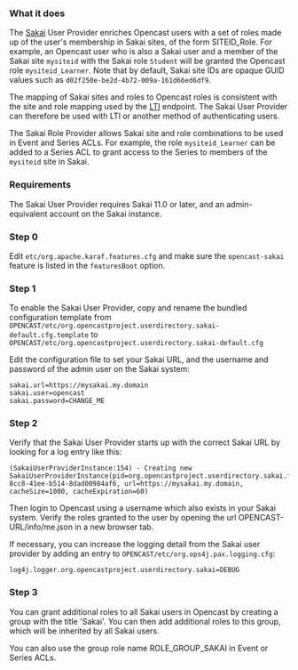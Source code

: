 ### What it does

The [Sakai](https://www.sakaiproject.org/) User Provider enriches Opencast users
with a set of roles made up of the user's membership in Sakai sites, of the form
SITEID_Role. For example, an Opencast user who is also a Sakai user and a member
of the Sakai site `mysiteid` with the Sakai role `Student` will be granted the
Opencast role `mysiteid_Learner`. Note that by default, Sakai site IDs are opaque
GUID values such as `d02f250e-be2d-4b72-009a-161d66ed6df9`.

The mapping of Sakai sites and roles to Opencast roles is consistent with the site
and role mapping used by the [LTI](../modules/ltimodule.md) endpoint. The Sakai
User Provider can therefore be used with LTI or another method of authenticating
users.

The Sakai Role Provider allows Sakai site and role combinations to be used in
Event and Series ACLs. For example, the role `mysiteid_Learner` can be added to a
Series ACL to grant access to the Series to members of the `mysiteid` site in Sakai.

### Requirements

The Sakai User Provider requires Sakai 11.0 or later, and an admin-equivalent
account on the Sakai instance.

### Step 0

Edit `etc/org.apache.karaf.features.cfg` and make sure the `opencast-sakai` feature is listed in the `featuresBoot`
option.

### Step 1

To enable the Sakai User Provider, copy and rename the bundled configuration template from
`OPENCAST/etc/org.opencastproject.userdirectory.sakai-default.cfg.template` to
`OPENCAST/etc/org.opencastproject.userdirectory.sakai-default.cfg`

Edit the configuration file to set your Sakai URL, and the username and password of
the admin user on the Sakai system:

```
sakai.url=https://mysakai.my.domain
sakai.user=opencast
sakai.password=CHANGE_ME
```

### Step 2

Verify that the Sakai User Provider starts up with the correct Sakai URL by looking
for a log entry like this:

```
(SakaiUserProviderInstance:154) - Creating new SakaiUserProviderInstance(pid=org.opencastproject.userdirectory.sakai.f1fad141-8cc8-41ee-b514-8dad00984af6, url=https://mysakai.my.domain, cacheSize=1000, cacheExpiration=60)
```

Then login to Opencast using a username which also exists in your Sakai system.
Verify the roles granted to the user by opening the url OPENCAST-URL/info/me.json
in a new browser tab.

If necessary, you can increase the logging detail from the Sakai user provider by
adding an entry to `OPENCAST/etc/org.ops4j.pax.logging.cfg`:

```
log4j.logger.org.opencastproject.userdirectory.sakai=DEBUG
```

### Step 3

You can grant additional roles to all Sakai users in Opencast by creating a group
with the title 'Sakai'. You can then add additional roles to this group, which will
be inherited by all Sakai users.

You can also use the group role name ROLE_GROUP_SAKAI in Event or Series ACLs.

